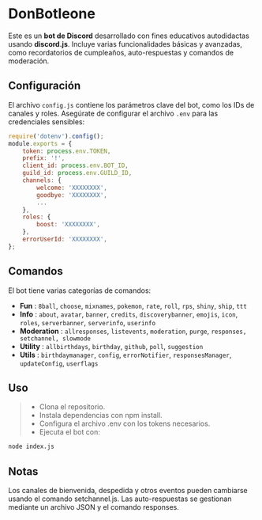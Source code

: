# DonBotleone

Este es un **bot de Discord** desarrollado con fines educativos autodidactas usando **discord.js**. Incluye varias funcionalidades básicas y avanzadas, como recordatorios de cumpleaños, auto-respuestas y comandos de moderación.

## Configuración

El archivo `config.js` contiene los parámetros clave del bot, como los IDs de canales y roles. Asegúrate de configurar el archivo `.env` para las credenciales sensibles:

```js
require('dotenv').config();
module.exports = {
    token: process.env.TOKEN,
    prefix: '!',
    client_id: process.env.BOT_ID,
    guild_id: process.env.GUILD_ID,
    channels: {
        welcome: 'XXXXXXXX',
        goodbye: 'XXXXXXXX',
        ...
    },
    roles: {
        boost: 'XXXXXXXX',
    },
    errorUserId: 'XXXXXXXX',
};
```
## Comandos
El bot tiene varias categorías de comandos:

- **Fun** : `8ball`, `choose`, `mixnames`, `pokemon`, `rate`, `roll`, `rps`, `shiny`, `ship`, `ttt`
- **Info** : `about`, `avatar`, `banner`, `credits`, `discoverybanner`, `emojis`, `icon`, `roles`, `serverbanner`, `serverinfo`, `userinfo`
- **Moderation** : `allresponses`, `listevents`, `moderation`, `purge`, `responses, setchannel, slowmode`
- **Utility** : `allbirthdays`, `birthday`, `github`, `poll`, `suggestion`
- **Utils** : `birthdaymanager`, `config`, `errorNotifier`, `responsesManager`, `updateConfig`, `userflags`

## Uso
> - Clona el repositorio.
> - Instala dependencias con npm install.
> - Configura el archivo .env con los tokens necesarios.
> - Ejecuta el bot con:
```bash
node index.js
```

## Notas
Los canales de bienvenida, despedida y otros eventos pueden cambiarse usando el comando setchannel.js. Las auto-respuestas se gestionan mediante un archivo JSON y el comando responses.



